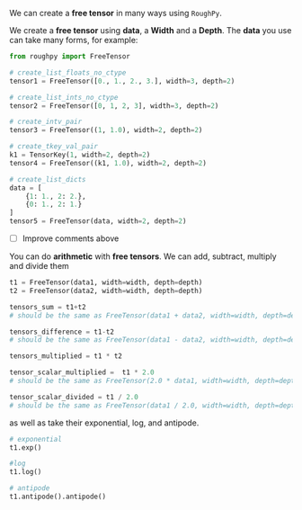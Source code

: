 We can create a **free tensor** in many ways using `RoughPy`.

We create a **free tensor** using **data**, a **Width** and a **Depth**. The **data** you use can take many forms, for example:

```python
from roughpy import FreeTensor

# create_list_floats_no_ctype
tensor1 = FreeTensor([0., 1., 2., 3.], width=3, depth=2)

# create_list_ints_no_ctype
tensor2 = FreeTensor([0, 1, 2, 3], width=3, depth=2)

# create_intv_pair
tensor3 = FreeTensor((1, 1.0), width=2, depth=2)

# create_tkey_val_pair
k1 = TensorKey(1, width=2, depth=2)
tensor4 = FreeTensor((k1, 1.0), width=2, depth=2)

# create_list_dicts
data = [
    {1: 1., 2: 2.},
    {0: 1., 2: 1.}
]
tensor5 = FreeTensor(data, width=2, depth=2)
```

- [ ] Improve comments above

You can do **arithmetic** with **free tensors**. We can add, subtract, multiply and divide them

```python
t1 = FreeTensor(data1, width=width, depth=depth)
t2 = FreeTensor(data2, width=width, depth=depth)

tensors_sum = t1+t2
# should be the same as FreeTensor(data1 + data2, width=width, depth=depth)

tensors_difference = t1-t2 
# should be the same as FreeTensor(data1 - data2, width=width, depth=depth)

tensors_multiplied = t1 * t2

tensor_scalar_multiplied =  t1 * 2.0
# should be the same as FreeTensor(2.0 * data1, width=width, depth=depth)

tensor_scalar_divided = t1 / 2.0
# should be the same as FreeTensor(data1 / 2.0, width=width, depth=depth)

```

as well as take their exponential, log, and antipode.

```python
# exponential
t1.exp()

#log
t1.log()

# antipode
t1.antipode().antipode()
```